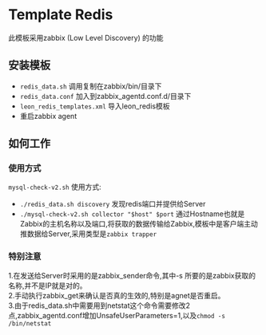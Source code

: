 Template Redis
============

此模板采用zabbix (Low Level Discovery) 的功能

安装模板
-------

* `redis_data.sh` 调用复制在zabbix/bin/目录下
* `redis_data.conf` 加入到zabbix_agentd.conf.d/目录下
* `leon_redis_templates.xml` 导入leon_redis模板
* 重启zabbix agent


如何工作
------------

### 使用方式

`mysql-check-v2.sh` 使用方式:

* `./redis_data.sh discovery`  发现redis端口并提供给Server
* `./mysql-check-v2.sh collector "$host" $port` 通过Hostname也就是Zabbix的主机名称以及端口,将获取的数据传输给Zabbix,模板中是客户端主动推数据给Server,采用类型是`zabbix trapper`


### 特别注意
1.在发送给Server时采用的是zabbix_sender命令,其中-s 所要的是zabbix获取的名称,并不是IP就是对的。   
2.手动执行zabbix_get来确认是否真的生效的,特别是agnet是否重启。    
3.由于redis_data.sh中需要用到netstat这个命令需要修改2点,zabbix_agentd.conf增加UnsafeUserParameters=1,以及`chmod -s /bin/netstat`   

